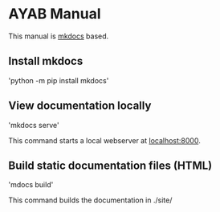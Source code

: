 # AYAB Manual

This manual is [mkdocs](https://www.mkdocs.org/) based.

## Install mkdocs

'python -m pip install mkdocs'

## View documentation locally

'mkdocs serve'

This command starts a local webserver at [localhost:8000](http://localhost:8000).

## Build static documentation files (HTML)

'mdocs build'

This command builds the documentation in ./site/